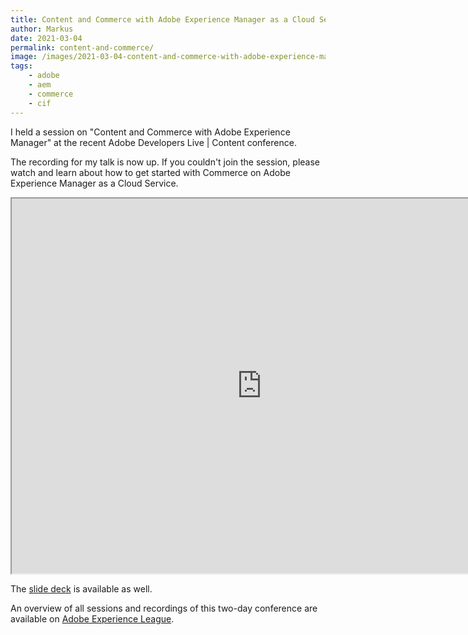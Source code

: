 ```yaml
---
title: Content and Commerce with Adobe Experience Manager as a Cloud Service
author: Markus
date: 2021-03-04
permalink: content-and-commerce/
image: /images/2021-03-04-content-and-commerce-with-adobe-experience-manager-as-a-cloud-service/content-and-commerce.png
tags:
    - adobe
    - aem
    - commerce
    - cif
---
```


I held a session on "Content and Commerce with Adobe Experience Manager" at the recent Adobe Developers Live | Content conference.

The recording for my talk is now up. If you couldn't join the session, please watch and learn about how to get started with Commerce on Adobe Experience Manager as a Cloud Service.

<iframe width="680" height="400" allowfullscreen="" src="https://video.tv.adobe.com/v/331851/?quality=12&amp;learn=on&amp;hidetitle=true&amp;captions=eng" style="width: 800px; height: 600px;"><source src="https://video.tv.adobe.com/v/331851/?quality=12&learn=on&hidetitle=true" type="" /><p>Your browser does not support the iframe element.</p></iframe>

The [slide deck](https://experienceleague.adobe.com/docs/adobe-developers-live-events/assets/content-commerce.pdf) is available as well.

An overview of all sessions and recordings of this two-day conference are available on [Adobe Experience League](https://experienceleague.adobe.com/docs/adobe-developers-live-events/events/content/feb2021/overview.html?lang=en#content).
